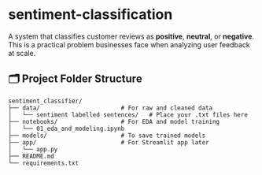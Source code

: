 # sentiment-classification
A system that classifies customer reviews as **positive**, **neutral**, or **negative**. This is a practical problem businesses face when analyzing user feedback at scale.

## 🗂️ Project Folder Structure
```
sentiment_classifier/
├── data/                       # For raw and cleaned data
│   └── sentiment labelled sentences/   # Place your .txt files here
├── notebooks/                  # For EDA and model training
│   └── 01_eda_and_modeling.ipynb
├── models/                     # To save trained models
├── app/                        # For Streamlit app later
│   └── app.py
├── README.md
└── requirements.txt
```
